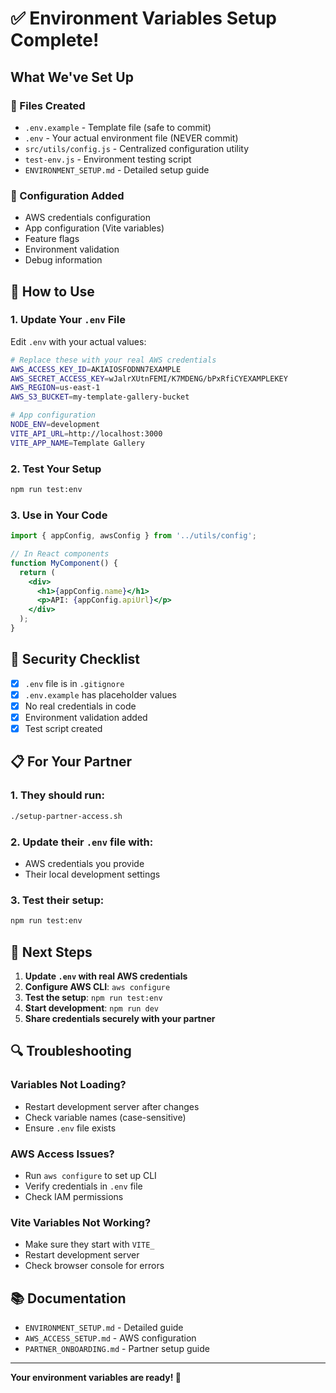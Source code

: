 # ✅ Environment Variables Setup Complete!

## What We've Set Up

### 📁 Files Created
- `.env.example` - Template file (safe to commit)
- `.env` - Your actual environment file (NEVER commit)
- `src/utils/config.js` - Centralized configuration utility
- `test-env.js` - Environment testing script
- `ENVIRONMENT_SETUP.md` - Detailed setup guide

### 🔧 Configuration Added
- AWS credentials configuration
- App configuration (Vite variables)
- Feature flags
- Environment validation
- Debug information

## 🚀 How to Use

### 1. Update Your `.env` File
Edit `.env` with your actual values:
```bash
# Replace these with your real AWS credentials
AWS_ACCESS_KEY_ID=AKIAIOSFODNN7EXAMPLE
AWS_SECRET_ACCESS_KEY=wJalrXUtnFEMI/K7MDENG/bPxRfiCYEXAMPLEKEY
AWS_REGION=us-east-1
AWS_S3_BUCKET=my-template-gallery-bucket

# App configuration
NODE_ENV=development
VITE_API_URL=http://localhost:3000
VITE_APP_NAME=Template Gallery
```

### 2. Test Your Setup
```bash
npm run test:env
```

### 3. Use in Your Code
```jsx
import { appConfig, awsConfig } from '../utils/config';

// In React components
function MyComponent() {
  return (
    <div>
      <h1>{appConfig.name}</h1>
      <p>API: {appConfig.apiUrl}</p>
    </div>
  );
}
```

## 🔐 Security Checklist

- [x] `.env` file is in `.gitignore`
- [x] `.env.example` has placeholder values
- [x] No real credentials in code
- [x] Environment validation added
- [x] Test script created

## 📋 For Your Partner

### 1. They should run:
```bash
./setup-partner-access.sh
```

### 2. Update their `.env` file with:
- AWS credentials you provide
- Their local development settings

### 3. Test their setup:
```bash
npm run test:env
```

## 🎯 Next Steps

1. **Update `.env` with real AWS credentials**
2. **Configure AWS CLI**: `aws configure`
3. **Test the setup**: `npm run test:env`
4. **Start development**: `npm run dev`
5. **Share credentials securely with your partner**

## 🔍 Troubleshooting

### Variables Not Loading?
- Restart development server after changes
- Check variable names (case-sensitive)
- Ensure `.env` file exists

### AWS Access Issues?
- Run `aws configure` to set up CLI
- Verify credentials in `.env` file
- Check IAM permissions

### Vite Variables Not Working?
- Make sure they start with `VITE_`
- Restart development server
- Check browser console for errors

## 📚 Documentation

- `ENVIRONMENT_SETUP.md` - Detailed guide
- `AWS_ACCESS_SETUP.md` - AWS configuration
- `PARTNER_ONBOARDING.md` - Partner setup guide

---

**Your environment variables are ready! 🎉**
